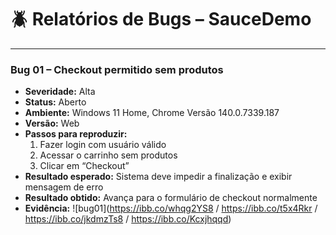 # 🪲 Relatórios de Bugs – SauceDemo

---

### Bug 01 – Checkout permitido sem produtos
- **Severidade:** Alta  
- **Status:** Aberto  
- **Ambiente:** Windows 11 Home, Chrome Versão 140.0.7339.187  
- **Versão:** Web  
- **Passos para reproduzir:**
  1. Fazer login com usuário válido
  2. Acessar o carrinho sem produtos
  3. Clicar em “Checkout”
- **Resultado esperado:** Sistema deve impedir a finalização e exibir mensagem de erro
- **Resultado obtido:** Avança para o formulário de checkout normalmente
- **Evidência:** ![bug01](https://ibb.co/whqg2YS8 / https://ibb.co/t5x4Rkr / https://ibb.co/jkdmzTs8 / https://ibb.co/Kcxjhqqd)
